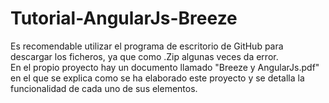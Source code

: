 # Tutorial-AngularJs-Breeze
Es recomendable utilizar el programa de escritorio de GitHub para descargar los ficheros, ya que como .Zip algunas veces da error.</br>
En el propio proyecto hay un documento llamado "Breeze y AngularJs.pdf" en el que se explica como se ha elaborado este proyecto y se detalla la funcionalidad de cada uno de sus elementos.
